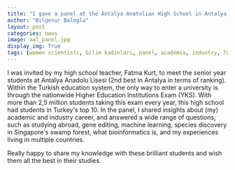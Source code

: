 ```yaml
---
title: "I gave a panel at the Antalya Anatolian High School in Antalya, Turkey"
author: "Bilgenur Baloglu"
layout: post
categories: news
image: aal_panel.jpg
display_img: True
tags: [women scientists, bilim kadinlari, panel, academia, industry, Turkey, bioinformatics, biomonitoring]
---
```


I was invited by my high school teacher, Fatma Kurt, to meet the senior year students at Antalya Anadolu Lisesi (2nd best in Antalya in terms of ranking). Within the Turkish education system, the only way to enter a university is through the nationwide Higher Education Institutions Exam (YKS). With more than 2,5 million students taking this exam every year, this high school had students in Turkey's top 10.
In the panel, I shared insights about (my) academic and industry career, and answered a wide range of questions, such as studying abroad, gene editing, machine learning, species discovery in Singapore's swamp forest, what bioinformatics is, and my experiences living in multiple countries.

Really happy to share my knowledge with these brilliant students and wish them all the best in their studies.
